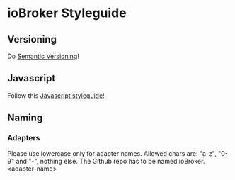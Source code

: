 # ioBroker Styleguide

## Versioning

Do [Semantic Versioning](http://semver.org/)!

## Javascript

Follow this [Javascript styleguide](http://github.com/hobbyquaker/javascript)!

## Naming

### Adapters

Please use lowercase only for adapter names. Allowed chars are: "a-z", "0-9" and "-", nothing else.
The Github repo has to be named ioBroker.&lt;adapter-name&gt;


